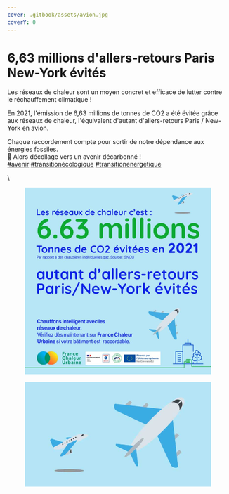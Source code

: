 ```yaml
---
cover: .gitbook/assets/avion.jpg
coverY: 0
---
```


# 6,63 millions d'allers-retours Paris New-York évités

Les réseaux de chaleur sont un moyen concret et efficace de lutter contre le réchauffement climatique !

En 2021, l'émission de 6,63 millions de tonnes de CO2 a été évitée grâce aux réseaux de chaleur, l'équivalent d'autant d'allers-retours Paris / New-York en avion.

Chaque raccordement compte pour sortir de notre dépendance aux énergies fossiles.\
🛫 Alors décollage vers un avenir décarbonné !\
[#avenir](https://www.linkedin.com/feed/hashtag/?keywords=avenir\&highlightedUpdateUrns=urn%3Ali%3Aactivity%3A7042448094117998592) [#transitionécologique](https://www.linkedin.com/feed/hashtag/?keywords=transition%C3%A9cologique\&highlightedUpdateUrns=urn%3Ali%3Aactivity%3A7042448094117998592) [#transitionenergétique](https://www.linkedin.com/feed/hashtag/?keywords=transitionenerg%C3%A9tique\&highlightedUpdateUrns=urn%3Ali%3Aactivity%3A7042448094117998592)

\


<div>

<figure><img src=".gitbook/assets/image (6).png" alt=""><figcaption></figcaption></figure>

 

<figure><img src=".gitbook/assets/avion.jpg" alt=""><figcaption></figcaption></figure>

</div>
